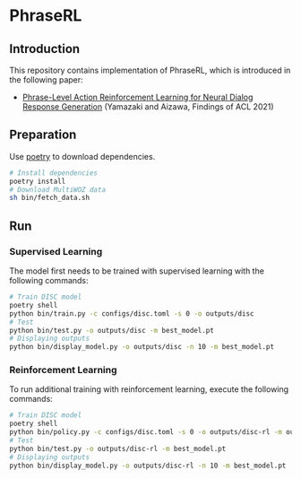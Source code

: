 # PhraseRL

## Introduction

This repository contains implementation of PhraseRL, which is introduced in the following paper:

- [Phrase-Level Action Reinforcement Learning for Neural Dialog Response Generation](https://aclanthology.org/2021.findings-acl.446/) (Yamazaki and Aizawa, Findings of ACL 2021)

## Preparation

Use [poetry](https://github.com/python-poetry/poetry) to download dependencies.

```sh
# Install dependencies
poetry install
# Download MultiWOZ data
sh bin/fetch_data.sh
```

## Run

### Supervised Learning

The model first needs to be trained with supervised learning with the following commands:

```sh
# Train DISC model
poetry shell
python bin/train.py -c configs/disc.toml -s 0 -o outputs/disc
# Test
python bin/test.py -o outputs/disc -m best_model.pt
# Displaying outputs
python bin/display_model.py -o outputs/disc -n 10 -m best_model.pt
```

### Reinforcement Learning

To run additional training with reinforcement learning, execute the following commands:

```sh
# Train DISC model
poetry shell
python bin/policy.py -c configs/disc.toml -s 0 -o outputs/disc-rl -m outputs/disc/best_model.pt
# Test
python bin/test.py -o outputs/disc-rl -m best_model.pt
# Displaying outputs
python bin/display_model.py -o outputs/disc-rl -n 10 -m best_model.pt
```
